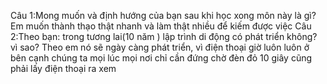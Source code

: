 Câu 1:Mong muốn và định hướng của bạn sau khi học xong môn này là gì?
Em muốn thành thạo thật nhanh và làm thật nhiều để kiếm được việc
Câu 2:Theo bạn: trong tương lai(10 năm ) lập trình di động có phát triển không? vì sao?
Theo em nó sẽ ngày càng phát triển, vì điện thoại giờ luôn luôn ở bên cạnh chúng ta mọi lúc mọi nơi chỉ cần 
đứng chờ đèn đỏ 10 giây cũng phải lấy điện thoại ra xem


